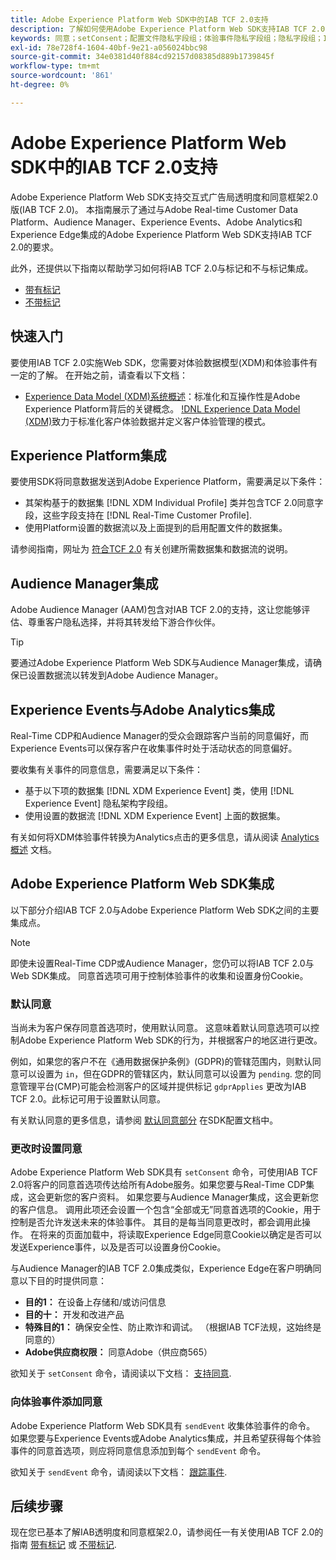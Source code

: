 ```yaml
---
title: Adobe Experience Platform Web SDK中的IAB TCF 2.0支持
description: 了解如何使用Adobe Experience Platform Web SDK支持IAB TCF 2.0同意首选项
keywords: 同意；setConsent；配置文件隐私字段组；体验事件隐私字段组；隐私字段组；IAB TCF 2.0；Real-Time CDP；
exl-id: 78e728f4-1604-40bf-9e21-a056024bbc98
source-git-commit: 34e0381d40f884cd92157d08385d889b1739845f
workflow-type: tm+mt
source-wordcount: '861'
ht-degree: 0%

---
```


# Adobe Experience Platform Web SDK中的IAB TCF 2.0支持

Adobe Experience Platform Web SDK支持交互式广告局透明度和同意框架2.0版(IAB TCF 2.0)。 本指南展示了通过与Adobe Real-time Customer Data Platform、Audience Manager、Experience Events、Adobe Analytics和Experience Edge集成的Adobe Experience Platform Web SDK支持IAB TCF 2.0的要求。

此外，还提供以下指南以帮助学习如何将IAB TCF 2.0与标记和不与标记集成。

- [带有标记](./with-launch.md)
- [不带标记](./without-launch.md)

## 快速入门

要使用IAB TCF 2.0实施Web SDK，您需要对体验数据模型(XDM)和体验事件有一定的了解。 在开始之前，请查看以下文档：

- [Experience Data Model (XDM)系统概述](../../../xdm/home.md)：标准化和互操作性是Adobe Experience Platform背后的关键概念。 [!DNL Experience Data Model (XDM)](由Adobe推动)致力于标准化客户体验数据并定义客户体验管理的模式。

## Experience Platform集成

要使用SDK将同意数据发送到Adobe Experience Platform，需要满足以下条件：

- 其架构基于的数据集 [!DNL XDM Individual Profile] 类并包含TCF 2.0同意字段，这些字段支持在 [!DNL Real-Time Customer Profile].
- 使用Platform设置的数据流以及上面提到的启用配置文件的数据集。

请参阅指南，网址为 [符合TCF 2.0](../../../landing/governance-privacy-security/consent/iab/overview.md) 有关创建所需数据集和数据流的说明。

## Audience Manager集成

Adobe Audience Manager (AAM)包含对IAB TCF 2.0的支持，这让您能够评估、尊重客户隐私选择，并将其转发给下游合作伙伴。 <!--For more information, read the documentation on [Sending Data to Audience Manager](../audience-manager/audience-manager-overview.md).-->

>[!TIP]
>
>要通过Adobe Experience Platform Web SDK与Audience Manager集成，请确保已设置数据流以转发到Adobe Audience Manager。

## Experience Events与Adobe Analytics集成

Real-Time CDP和Audience Manager的受众会跟踪客户当前的同意偏好，而Experience Events可以保存客户在收集事件时处于活动状态的同意偏好。

要收集有关事件的同意信息，需要满足以下条件：

- 基于以下项的数据集 [!DNL XDM Experience Event] 类，使用 [!DNL Experience Event] 隐私架构字段组。
- 使用设置的数据流 [!DNL XDM Experience Event] 上面的数据集。

有关如何将XDM体验事件转换为Analytics点击的更多信息，请从阅读 [Analytics概述](../../data-collection/adobe-analytics/analytics-overview.md) 文档。

## Adobe Experience Platform Web SDK集成

以下部分介绍IAB TCF 2.0与Adobe Experience Platform Web SDK之间的主要集成点。

>[!NOTE]
>
>即使未设置Real-Time CDP或Audience Manager，您仍可以将IAB TCF 2.0与Web SDK集成。 同意首选项可用于控制体验事件的收集和设置身份Cookie。

### 默认同意

当尚未为客户保存同意首选项时，使用默认同意。 这意味着默认同意选项可以控制Adobe Experience Platform Web SDK的行为，并根据客户的地区进行更改。

例如，如果您的客户不在《通用数据保护条例》(GDPR)的管辖范围内，则默认同意可以设置为 `in`，但在GDPR的管辖区内，默认同意可以设置为 `pending`. 您的同意管理平台(CMP)可能会检测客户的区域并提供标记 `gdprApplies` 更改为IAB TCF 2.0。此标记可用于设置默认同意。

有关默认同意的更多信息，请参阅 [默认同意部分](../../fundamentals/configuring-the-sdk.md#default-consent) 在SDK配置文档中。

### 更改时设置同意

Adobe Experience Platform Web SDK具有 `setConsent` 命令，可使用IAB TCF 2.0将客户的同意首选项传达给所有Adobe服务。如果您要与Real-Time CDP集成，这会更新您的客户资料。 如果您要与Audience Manager集成，这会更新您的客户信息。 调用此项还会设置一个包含“全部或无”同意首选项的Cookie，用于控制是否允许发送未来的体验事件。 其目的是每当同意更改时，都会调用此操作。 在将来的页面加载中，将读取Experience Edge同意Cookie以确定是否可以发送Experience事件，以及是否可以设置身份Cookie。

与Audience Manager的IAB TCF 2.0集成类似，Experience Edge在客户明确同意以下目的时提供同意：

- **目的1：** 在设备上存储和/或访问信息
- **目的十：** 开发和改进产品
- **特殊目的1：** 确保安全性、防止欺诈和调试。 （根据IAB TCF法规，这始终是同意的）
- **Adobe供应商权限：** 同意Adobe（供应商565）

欲知关于 `setConsent` 命令，请阅读以下文档： [支持同意](../../consent/supporting-consent.md).

### 向体验事件添加同意

Adobe Experience Platform Web SDK具有 `sendEvent` 收集体验事件的命令。 如果您要与Experience Events或Adobe Analytics集成，并且希望获得每个体验事件的同意首选项，则应将同意信息添加到每个 `sendEvent` 命令。

欲知关于 `sendEvent` 命令，请阅读以下文档： [跟踪事件](../../fundamentals/tracking-events.md).

## 后续步骤

现在您已基本了解IAB透明度和同意框架2.0，请参阅任一有关使用IAB TCF 2.0的指南 [带有标记](./with-launch.md) 或 [不带标记](./without-launch.md).
